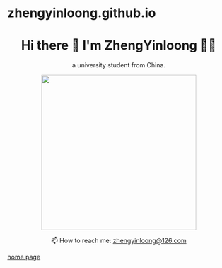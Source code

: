 # zhengyinloong.github.io

<h1 align='center'>
  Hi there 👋 I'm ZhengYinloong 👨‍💻
</h1>
<p align='center'>a university student from China.</p>
<p align='center'>
  <a href="#"><img src="https://github-readme-stats.vercel.app/api?username=ZhengYinloong&show_icons=true&count_private=true&theme=dark" width="350"></a>
</p>
<p align='center'>
  📫 How to reach me: <a href='mailto:zhengyinloong@126.com'>zhengyinloong@126.com</a>
</p>
<a align='center' href="./index.html">home page</a>
